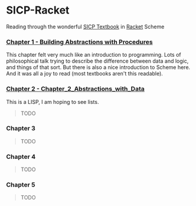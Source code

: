 # SICP-Racket

Reading through the wonderful [SICP Textbook](https://mitpress.mit.edu/sites/default/files/sicp/full-text/book/book.html) in [Racket](https://racket-lang.org/) Scheme


### [Chapter 1 - Building Abstractions with Procedures](Chapter_1_Abstractions_with_Procedures)

This chapter felt very much like an introduction to programming. Lots of philosophical talk trying to describe the difference between data and logic, and things of that sort. But there is also a nice introduction to Scheme here. And it was all a joy to read (most textbooks aren't this readable).

### [Chapter 2 - Chapter_2_Abstractions_with_Data](Chapter_2_Abstractions_with_Data)

This is a LISP, I am hoping to see lists.

> TODO

### Chapter 3

> TODO

### Chapter 4

> TODO

### Chapter 5

> TODO

